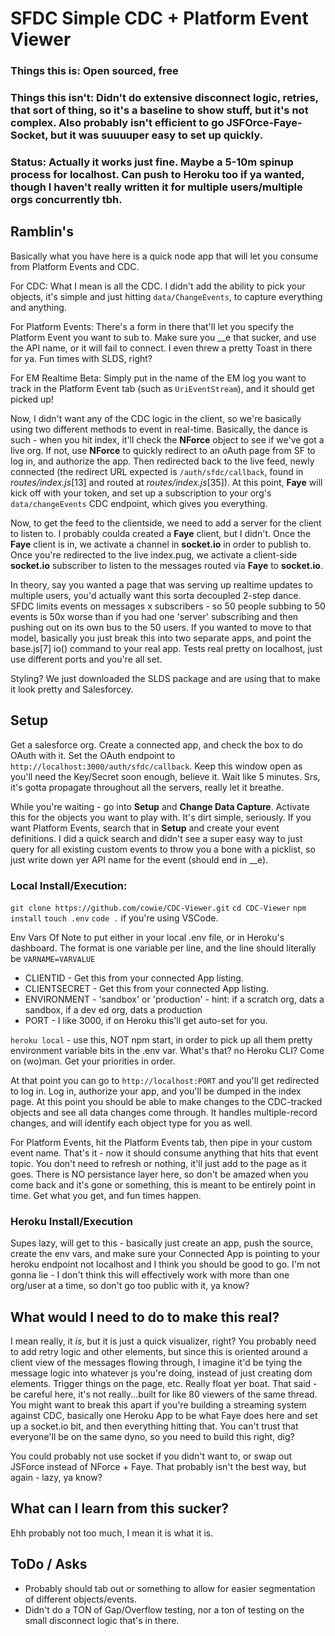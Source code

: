 # SFDC Simple CDC + Platform Event Viewer
### Things this is: Open sourced, free
### Things this isn't: Didn't do extensive disconnect logic, retries, that sort of thing, so it's a baseline to show stuff, but it's not complex. Also probably isn't efficient to go JSFOrce-Faye-Socket, but it was suuuuper easy to set up quickly.
### Status: Actually it works just fine. Maybe a 5-10m spinup process for localhost. Can push to Heroku too if ya wanted, though I haven't really written it for multiple users/multiple orgs concurrently tbh.

## Ramblin's

Basically what you have here is a quick node app that will let you consume from Platform Events and CDC.

For CDC: What I mean is all the CDC. I didn't add the ability to pick your objects, it's simple and just hitting `data/ChangeEvents`, to capture everything and anything.

For Platform Events: There's a form in there that'll let you specify the Platform Event you want to sub to. Make sure you __e that sucker, and use the API name, or it will fail to connect. I even threw a pretty Toast in there for ya. Fun times with SLDS, right?

For EM Realtime Beta: Simply put in the name of the EM log you want to track in the Platform Event tab (such as `UriEventStream`), and it should get picked up! 

Now, I didn't want any of the CDC logic in the client, so we're basically using two different methods to event in real-time. Basically, the dance is such - when you hit index, it'll check the **NForce** object to see if we've got a live org. If not, use **NForce** to quickly redirect to an oAuth page from SF to log in, and authorize the app. Then redirected back to the live feed, newly connected (the redirect URL expected is `/auth/sfdc/callback`, found in *routes/index.js*[13] and routed at *routes/index.js*[35]). At this point, **Faye** will kick off with your token, and set up a subscription to your org's `data/changeEvents` CDC endpoint, which gives you everything.

Now, to get the feed to the clientside, we need to add a server for the client to listen to. I probably coulda created a **Faye** client, but I didn't. Once the **Faye** client is in, we activate a channel in **socket.io** in order to publish to. Once you're redirected to the live index.pug, we activate a client-side **socket.io** subscriber to listen to the messages routed via **Faye** to **socket.io**. 

In theory, say you wanted a page that was serving up realtime updates to multiple users, you'd actually want this sorta decoupled 2-step dance. SFDC limits events on messages x subscribers - so 50 people subbing to 50 events is 50x worse than if you had one 'server' subscribing and then pushing out on its own bus to the 50 users. If you wanted to move to that model, basically you just break this into two separate apps, and point the base.js[7] io() command to your real app. Tests real pretty on localhost, just use different ports and you're all set.

Styling? We just downloaded the SLDS package and are using that to make it look pretty and Salesforcey.

## Setup

Get a salesforce org. Create a connected app, and check the box to do OAuth with it. Set the OAuth endpoint to `http://localhost:3000/auth/sfdc/callback`. Keep this window open as you'll need the Key/Secret soon enough, believe it. Wait like 5 minutes. Srs, it's gotta propagate throughout all the servers, really let it breathe.

While you're waiting - go into **Setup** and **Change Data Capture**. Activate this for the objects you want to play with. It's dirt simple, seriously. If you want Platform Events, search that in **Setup** and create your event definitions. I did a quick search and didn't see a super easy way to just query for all existing custom events to throw you a bone with a picklist, so just write down yer API name for the event (should end in __e).

### Local Install/Execution:

`git clone https://github.com/cowie/CDC-Viewer.git`
`cd CDC-Viewer`
`npm install`
`touch .env`
`code .` if you're using VSCode.

Env Vars Of Note to put either in your local .env file, or in Heroku's dashboard. The format is one variable per line, and the line should literally be `VARNAME=VARVALUE`
* CLIENTID - Get this from your connected App listing.
* CLIENTSECRET - Get this from your connected App listing.
* ENVIRONMENT - 'sandbox' or 'production' - hint: if a scratch org, dats a sandbox, if a dev ed org, dats a production
* PORT - I like 3000, if on Heroku this'll get auto-set for you.

`heroku local` - use this, NOT npm start, in order to pick up all them pretty environment variable bits in the .env var. What's that? no Heroku CLI? Come on (wo)man. Get your priorities in order.

At that point you can go to `http://localhost:PORT` and you'll get redirected to log in. Log in, authorize your app, and you'll be dumped in the index page. At this point you should be able to make changes to the CDC-tracked objects and see all data changes come through. It handles multiple-record changes, and will identify each object type for you as well. 

For Platform Events, hit the Platform Events tab, then pipe in your custom event name. That's it - now it should consume anything that hits that event topic. You don't need to refresh or nothing, it'll just add to the page as it goes. There is NO persistance layer here, so don't be amazed when you come back and it's gone or something, this is meant to be entirely point in time. Get what you get, and fun times happen.

### Heroku Install/Execution
Supes lazy, will get to this - basically just create an app, push the source, create the env vars, and make sure your Connected App is pointing to your heroku endpoint not localhost and I think you should be good to go. I'm not gonna lie - I don't think this will effectively work with more than one org/user at a time, so don't go too public with it, ya know? 

## What would I need to do to make this real?
I mean really, it *is*, but it is just a quick visualizer, right? You probably need to add retry logic and other elements, but since this is oriented around a client view of the messages flowing through, I imagine it'd be tying the message logic into whatever js you're doing, instead of just creating dom elements. Trigger things on the page, etc. Really float yer boat. That said - be careful here, it's not really...built for like 80 viewers of the same thread. You might want to break this apart if you're building a streaming system against CDC, basically one Heroku App to be what Faye does here and set up a socket.io bit, and then everything hitting that. You can't trust that everyone'll be on the same dyno, so you need to build this right, dig?

You could probably not use socket if you didn't want to, or swap out JSForce instead of NForce + Faye. That probably isn't the best way, but again - lazy, ya know?

## What can I learn from this sucker?
Ehh probably not too much, I mean it is what it is.

## ToDo / Asks
* Probably should tab out or something to allow for easier segmentation of different objects/events.
* Didn't do a TON of Gap/Overflow testing, nor a ton of testing on the small disconnect logic that's in there. 